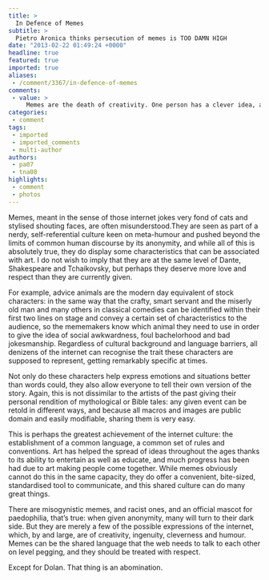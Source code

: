 ```yaml
---
title: >
  In Defence of Memes
subtitle: >
  Pietro Aronica thinks persecution of memes is TOO DAMN HIGH
date: "2013-02-22 01:49:24 +0000"
headline: true
featured: true
imported: true
aliases:
 - /comment/3367/in-defence-of-memes
comments:
 - value: >
     Memes are the death of creativity. One person has a clever idea, and soon after thousands of people are copying it, making less and less original in the process, until we reach the lowest possible common denominator. There are many amazing things on the internet, memes are not one of them. Gross
categories:
 - comment
tags:
 - imported
 - imported_comments
 - multi-author
authors:
 - pa07
 - tna08
highlights:
 - comment
 - photos
---
```


Memes, meant in the sense of those internet jokes very fond of cats and stylised shouting faces, are often misunderstood.They are seen as part of a nerdy, self-referential culture keen on meta-humour and pushed beyond the limits of common human discourse by its anonymity, and while all of this is absolutely true, they do display some characteristics that can be associated with art. I do not wish to imply that they are at the same level of Dante, Shakespeare and Tchaikovsky, but perhaps they deserve more love and respect than they are currently given.

For example, advice animals are the modern day equivalent of stock characters: in the same way that the crafty, smart servant and the miserly old man and many others in classical comedies can be identified within their first two lines on stage and convey a certain set of characteristics to the audience, so the mememakers know which animal they need to use in order to give the idea of social awkwardness, foul bachelorhood and bad jokesmanship. Regardless of cultural background and language barriers, all denizens of the internet can recognise the trait these characters are supposed to represent, getting remarkably specific at times.

Not only do these characters help express emotions and situations better than words could, they also allow everyone to tell their own version of the story. Again, this is not dissimilar to the artists of the past giving their personal rendition of mythological or Bible tales: any given event can be retold in different ways, and because all macros and images are public domain and easily modifiable, sharing them is very easy.

This is perhaps the greatest achievement of the internet culture: the establishment of a common language, a common set of rules and conventions. Art has helped the spread of ideas throughout the ages thanks to its ability to entertain as well as educate, and much progress has been had due to art making people come together. While memes obviously cannot do this in the same capacity, they do offer a convenient, bite-sized, standardised tool to communicate, and this shared culture can do many great things.

There are misogynistic memes, and racist ones, and an official mascot for paedophilia, that’s true: when given anonymity, many will turn to their dark side. But they are merely a few of the possible expressions of the internet, which, by and large, are of creativity, ingenuity, cleverness and humour. Memes can be the shared language that the web needs to talk to each other on level pegging, and they should be treated with respect.

Except for Dolan. That thing is an abomination.

